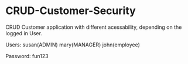 # CRUD-Customer-Security

CRUD Customer application with different acessability, depending on the logged in User.

Users:
susan(ADMIN)
mary(MANAGER)
john(employee)

Password:
fun123
